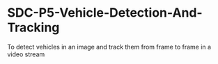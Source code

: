 # SDC-P5-Vehicle-Detection-And-Tracking
To detect vehicles in an image and track them from frame to frame in a video stream
